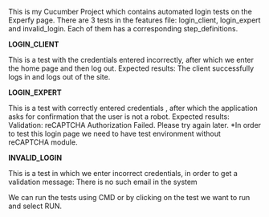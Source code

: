 This is my Cucumber Project which contains automated login tests on the Experfy page.
There are 3 tests in the features file: login_client, login_expert and invalid_login. 
Each of them has a corresponding step_definitions.

**LOGIN_CLIENT**

This is a test with the credentials entered incorrectly, after which we enter the home page and then log out.
Expected results: The client successfully logs in and logs out of the site.

**LOGIN_EXPERT**

This is a test with correctly entered credentials , after which the application asks for confirmation that the user is not a robot.
Expected results: Validation: reCAPTCHA Authorization Failed. Please try again later.
*In order to test this login page we need to have test environment without reCAPTCHA module.

**INVALID_LOGIN**

This is a test in which we enter incorrect credentials, in order to get a validation message:
There is no such email in the system

We can run the tests using CMD or by clicking on the test we want to run and select RUN.
